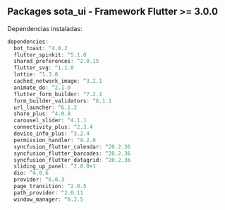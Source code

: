 ## Packages sota_ui - Framework Flutter >= 3.0.0

Dependencias instaladas:

```dart
dependencies:
  bot_toast: ^4.0.2
  flutter_spinkit: ^5.1.0
  shared_preferences: ^2.0.15
  flutter_svg: ^1.1.0
  lottie: ^1.3.0
  cached_network_image: ^3.2.1
  animate_do: ^2.1.0
  flutter_form_builder: ^7.2.1
  form_builder_validators: ^8.1.1
  url_launcher: ^6.1.2
  share_plus: ^4.0.8
  carousel_slider: ^4.1.1
  connectivity_plus: ^2.3.4
  device_info_plus: ^3.2.4
  permission_handler: ^9.2.0
  syncfusion_flutter_calendar: ^20.2.36
  syncfusion_flutter_barcodes: ^20.2.36
  syncfusion_flutter_datagrid: ^20.2.36
  sliding_up_panel: ^2.0.0+1
  dio: ^4.0.6
  provider: ^6.0.3
  page_transition: ^2.0.5
  path_provider: ^2.0.11
  window_manager: ^0.2.5
```

<!--
## Getting started

TODO: List prerequisites and provide or point to information on how to
start using the package.

## Usage

TODO: Include short and useful examples for package users. Add longer examples
to `/example` folder.

```dart
const like = 'sample';
```

## Additional information

TODO: Tell users more about the package: where to find more information, how to
contribute to the package, how to file issues, what response they can expect
from the package authors, and more. -->
